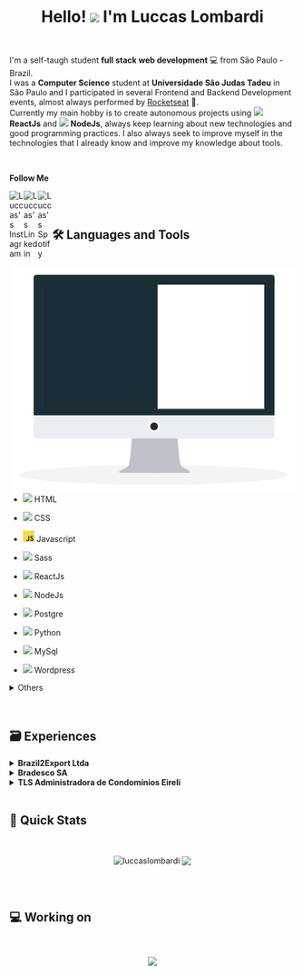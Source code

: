 <h1 align="center">Hello! <img src="https://media.giphy.com/media/hvRJCLFzcasrR4ia7z/giphy.gif" width="25px">  I'm Luccas Lombardi</h1>

<br>
 <p>I'm a self-taugh student <strong>full stack web development</strong> 💻 from São Paulo - Brazil. <br>
 I was a <strong>Computer Science</strong> student at <strong>Universidade São Judas Tadeu</strong> in São Paulo and I participated in several Frontend and Backend Development events, almost always performed by <a href="https://github.com/rocketseat">Rocketseat</a> 🚀.<br>
 Currently my main hobby is to create autonomous projects using <img height="20" src="https://cdn.jsdelivr.net/gh/devicons/devicon/icons/react/react-original.svg"> <strong>ReactJs</strong> and  <img height="20" src="https://cdn.jsdelivr.net/gh/devicons/devicon/icons/nodejs/nodejs-plain.svg"> <strong>NodeJs</strong>, always keep learning about new technologies and good programming practices.
 I also always seek to improve myself in the technologies that I already know and improve my knowledge about tools.</p> 

<br>


<p><strong>Follow Me</strong></p>
<a href="https://www.instagram.com/luccas_lombardi/">
  <img align="left" alt="Luccas's Instagram" width="25px" src="https://raw.githubusercontent.com/hussainweb/hussainweb/main/icons/instagram.png" />
</a>
<a href="https://www.linkedin.com/in/luccas-lombardi/">
  <img align="left" alt="Luccas's Linkedin" width="25px" src="https://raw.githubusercontent.com/peterthehan/peterthehan/master/assets/linkedin.svg" />
</a>
<a href="https://open.spotify.com/user/22e533ad6qd7zck44ydhf2omi?si=7a8d3b6edaf24c6f">
  <img align="left" alt="Luccas's Spotify" width="25px" src="https://raw.githubusercontent.com/peterthehan/peterthehan/master/assets/spotify.svg" />
</a>
<br><br>

<h2>🛠️ Languages and Tools</h2>
<br>

<img align="right" alt="GIF" src="https://github.com/luccaslombardi/luccaslombardi/blob/main/computer.gif?raw=true"  height="400" />

- <p><code><img height="20" src="https://cdn.jsdelivr.net/gh/devicons/devicon/icons/html5/html5-original.svg"></code>  HTML</p>
- <p><code><img height="20" src="https://cdn.jsdelivr.net/gh/devicons/devicon/icons/css3/css3-original.svg"></code>  CSS</p>
- <p><code><img height="20" src="https://raw.githubusercontent.com/github/explore/80688e429a7d4ef2fca1e82350fe8e3517d3494d/topics/javascript/javascript.png"></code>  Javascript</p>
- <p><code><img height="20" src="https://cdn.jsdelivr.net/gh/devicons/devicon/icons/sass/sass-original.svg"></code>  Sass</p>
- <p><code><img height="20" src="https://cdn.jsdelivr.net/gh/devicons/devicon/icons/react/react-original.svg"></code>  ReactJs</p>
- <p><code><img height="20" src="https://cdn.jsdelivr.net/gh/devicons/devicon/icons/nodejs/nodejs-plain.svg"></code>  NodeJs</p>
- <p><code><img height="20" src="https://cdn.jsdelivr.net/gh/devicons/devicon/icons/postgresql/postgresql-original.svg"></code> Postgre</p>
- <p><code><img height="20" src="https://cdn.jsdelivr.net/gh/devicons/devicon/icons/python/python-original.svg"></code> Python</p>
- <p><code><img height="20" src="https://cdn.jsdelivr.net/gh/devicons/devicon/icons/mysql/mysql-original.svg"></code> MySql</p>
- <p><code><img height="20" src="https://cdn.jsdelivr.net/gh/devicons/devicon/icons/wordpress/wordpress-plain.svg"></code> Wordpress</p>
<details>
 <summary>Others</summary>
 <br>
 <code><img height="20" src="https://cdn.jsdelivr.net/gh/devicons/devicon/icons/git/git-original.svg"></code>
 <code><img height="20" src="https://cdn.jsdelivr.net/gh/devicons/devicon/icons/yarn/yarn-original.svg"></code>
 <code><img height="20" src="https://cdn.jsdelivr.net/gh/devicons/devicon/icons/npm/npm-original-wordmark.svg"></code>
 <code><img height="20" src="https://cdn.jsdelivr.net/gh/devicons/devicon/icons/ubuntu/ubuntu-plain.svg"></code>
 </details>
<br><br>


<h2>🗃️ Experiences</h2>
<details>
<summary><strong>Brazil2Export Ltda</strong></summary>
 <ul>
  <li>I'm a <strong>Frontend Developer</strong></li>
  <li>I'm trying to implement a <strong>Scrum</strong> concept for the projects</li>
  <li>I make portfolio sites about cosmetics brands</li>
  <li>I made a multi-vendor e-commerce</li>
 </ul>
</details>

<details>
<summary><strong>Bradesco SA</strong></summary>
 <ul>
  <li>I woked at <strong>Management and Development of Real Estate Credit Products</strong></li>
  <li>I managed and monitored the issues of mortgage products</li>
  <li>I created queries on DB using <strong>SQL Server</strong> for generating contract control reports</li>
 </ul>
</details>

<details>
<summary><strong>TLS Administradora de Condomínios Eireli</strong></summary>
 <ul>
  <li>I worked as an </strong>Administrative Assistant</strong></li>
  <li>I automated Excel reports using <strong>Python</strong></li>
  <li>I provided technical support for infrastructure issues</li>
 </ul>
</details>
<br>

<h2>🚀 Quick Stats</h2>
<br>
<p align="center"> 
  <img width="450" align="center" src="https://github-readme-stats.vercel.app/api?username=luccaslombardi&show_icons=true&theme=tokyonight" alt="luccaslombardi" />
  <img width="375" align="center" src="https://github-readme-stats.vercel.app/api/top-langs/?username=luccaslombardi&langs_count=6&theme=tokyonight&layout=compact" />
</p>
<br><br>  

<h2>💻 Working on </h2>
<br>
<p align="center">
<a href="https://github.com/luccaslombardi/luccas-lombardi">
<img src="https://github-readme-stats.vercel.app/api/pin/?username=luccaslombardi&repo=luccas-lombardi&show_owner=true&theme=tokyonight" />
</a>
</p>

